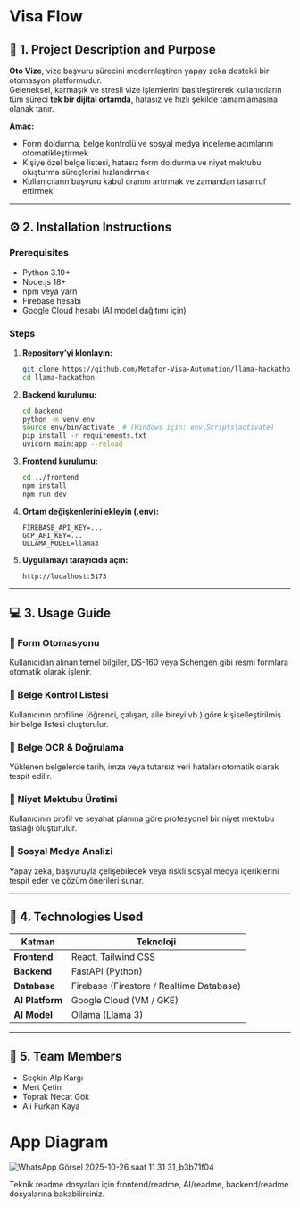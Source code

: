 # Visa Flow

## 🧭 1. Project Description and Purpose  

**Oto Vize**, vize başvuru sürecini modernleştiren yapay zeka destekli bir otomasyon platformudur.  
Geleneksel, karmaşık ve stresli vize işlemlerini basitleştirerek kullanıcıların tüm süreci **tek bir dijital ortamda**, hatasız ve hızlı şekilde tamamlamasına olanak tanır.  

**Amaç:**  
- Form doldurma, belge kontrolü ve sosyal medya inceleme adımlarını otomatikleştirmek  
- Kişiye özel belge listesi, hatasız form doldurma ve niyet mektubu oluşturma süreçlerini hızlandırmak  
- Kullanıcıların başvuru kabul oranını artırmak ve zamandan tasarruf ettirmek  

---

## ⚙️ 2. Installation Instructions  

### Prerequisites  
- Python 3.10+  
- Node.js 18+  
- npm veya yarn  
- Firebase hesabı  
- Google Cloud hesabı (AI model dağıtımı için)

### Steps  

1. **Repository’yi klonlayın:**  
   ```bash
   git clone https://github.com/Metafor-Visa-Automation/llama-hackathon.git
   cd llama-hackathon
   ```

2. **Backend kurulumu:**  
   ```bash
   cd backend
   python -m venv env
   source env/bin/activate  # (Windows için: env\Scripts\activate)
   pip install -r requirements.txt
   uvicorn main:app --reload
   ```

3. **Frontend kurulumu:**  
   ```bash
   cd ../frontend
   npm install
   npm run dev
   ```

4. **Ortam değişkenlerini ekleyin (.env):**  
   ```env
   FIREBASE_API_KEY=...
   GCP_API_KEY=...
   OLLAMA_MODEL=llama3
   ```

5. **Uygulamayı tarayıcıda açın:**  
   ```
   http://localhost:5173
   ```

---

## 💻 3. Usage Guide  

### 🔹 Form Otomasyonu  
Kullanıcıdan alınan temel bilgiler, DS-160 veya Schengen gibi resmi formlara otomatik olarak işlenir.

### 🔹 Belge Kontrol Listesi  
Kullanıcının profiline (öğrenci, çalışan, aile bireyi vb.) göre kişiselleştirilmiş bir belge listesi oluşturulur.

### 🔹 Belge OCR & Doğrulama  
Yüklenen belgelerde tarih, imza veya tutarsız veri hataları otomatik olarak tespit edilir.

### 🔹 Niyet Mektubu Üretimi  
Kullanıcının profil ve seyahat planına göre profesyonel bir niyet mektubu taslağı oluşturulur.

### 🔹 Sosyal Medya Analizi  
Yapay zeka, başvuruyla çelişebilecek veya riskli sosyal medya içeriklerini tespit eder ve çözüm önerileri sunar.

---

## 🧠 4. Technologies Used  

| Katman | Teknoloji |
|--------|------------|
| **Frontend** | React, Tailwind CSS |
| **Backend** | FastAPI (Python) |
| **Database** | Firebase (Firestore / Realtime Database) |
| **AI Platform** | Google Cloud (VM / GKE) |
| **AI Model** | Ollama (Llama 3) |

---

## 👥 5. Team Members  

- Seçkin Alp Kargı  
- Mert Çetin  
- Toprak Necat Gök  
- Ali Furkan Kaya  

# App Diagram
![WhatsApp Görsel 2025-10-26 saat 11 31 31_b3b71f04](https://github.com/user-attachments/assets/906467a0-4d8d-4dcd-a6fb-5ba9375f32b8)

Teknik readme dosyaları için frontend/readme, AI/readme, backend/readme dosyalarına bakabilirsiniz.
